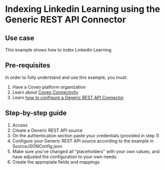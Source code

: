 # Indexing Linkedin Learning using the Generic REST API Connector

## Use case
This example shows how to index Linkedin Learning

## Pre-requisites
In order to fully understand and use this example, you must:
1. Have a Coveo platform organization
2. Learn about [Coveo Connectivity](https://docs.coveo.com/en/1702/cloud-v2-administrators/add-or-edit-a-source-using-one-of-the-available-connectors)
3. Learn [how to configure a Generic REST API Connector](https://docs.coveo.com/en/1896/cloud-v2-administrators/add-or-edit-a-generic-rest-api-source)

## Step-by-step guide
1. Access
2. Create a Generic REST API source
3. On the authentication section paste your credentials (provided in step 1)
4. Configure your Generic REST API source according to the example in SourceJSONConfig.json
5. Make sure you've changed all "placeholders" with your own values, and have adjusted the configuration to your own needs.
6. Create the appropiate fields and mappings.
